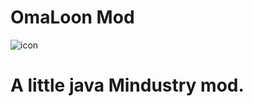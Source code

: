 # OmaLoon Mod
![icon](https://user-images.githubusercontent.com/96493687/186956439-5c423603-b34e-466b-8836-0708a3e6c6b7.png)
# A little java Mindustry mod.
